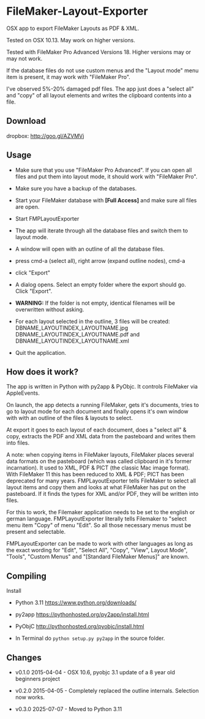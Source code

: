 # FileMaker-Layout-Exporter

OSX app to export FileMaker Layouts as PDF &amp; XML.

Tested on OSX 10.13. May work on higher versions.

Tested with FileMaker Pro Advanced Versions 18. Higher versions may or may not work.

If the database files do not use custom menus and the "Layout mode" menu item is present,
it may work with "FileMaker Pro".

I've observed 5%-20% damaged pdf files. The app just does a "select all" and "copy" of all layout elements and writes the clipboard contents into a file.


## Download
dropbox: http://goo.gl/AZVMVj


## Usage

+ Make sure that you use "FileMaker Pro Advanced". If you can open all files and put them into layout mode, it should work with "FileMaker Pro".

+ Make sure you have a backup of the databases.

+ Start your FileMaker database with **[Full Access]** and make sure all files are open.

+ Start FMPLayoutExporter

+ The app will iterate through all the database files and switch them to layout mode.

+ A window will open with an outline of all the database files.

+ press cmd-a (select all), right arrow (expand outline nodes), cmd-a

+ click "Export"

+ A dialog opens. Select an empty folder where the export should go. Click "Export".

+ **WARNING:** If the folder is not empty, identical filenames will be overwritten without asking.

+ For each layout selected in the outline, 3 files will be created:
DBNAME_LAYOUTINDEX_LAYOUTNAME.jpg
DBNAME_LAYOUTINDEX_LAYOUTNAME.pdf and
DBNAME_LAYOUTINDEX_LAYOUTNAME.xml

+ Quit the application.

## How does it work?

The app is written in Python with py2app & PyObjc. It controls FileMaker via AppleEvents.

On launch, the app detects a running FileMaker, gets it's documents, tries to go to layout mode for each document and finally opens it's own window with with an outline of the files & layouts to select.

At export it goes to each layout of each document, does a "select all" & copy, extracts the PDF and XML data from the pasteboard and writes them into files.

A note: when copying items in FileMaker layouts, FileMaker places several data formats on the pasteboard (which was called clipboard in it's former incarnation). It used to XML, PDF & PICT (the classic Mac image format). With FileMaker 11 this has been reduced to XML & PDF; PICT has been deprecated for many years. FMPLayoutExporter tells FileMaker to select all layout items and copy them and looks at what FileMaker has put on the pasteboard. If it finds the types for XML and/or PDF, they will be written into files.

For this to work, the Filemaker application needs to be set to the english or german language. FMPLayoutExporter literally tells Filemaker to "select menu item "Copy" of menu "Edit". So all those necessary menus must be present and selectable. 

FMPLayoutExporter can be made to work with other languages as long as the exact wording for "Edit", "Select All", "Copy", "View", Layout Mode", "Tools", "Custom Menus" and "[Standard FileMaker Menus]" are known.


## Compiling

Install

+ Python 3.11  <https://www.python.org/downloads/>

+ py2app <https://pythonhosted.org/py2app/install.html>

+ PyObjC <http://pythonhosted.org/pyobjc/install.html>

+ In Terminal do  ```python setup.py py2app```  in the source folder.

## Changes

+ v0.1.0 2015-04-04 - OSX 10.6, pyobjc 3.1 update of a 8 year old beginners project 

+ v0.2.0 2015-04-05 - Completely replaced the outline internals. Selection now works.

+ v0.3.0 2025-07-07 - Moved to Python 3.11

